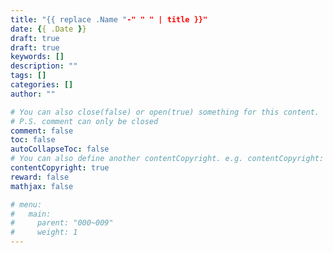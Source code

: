 ```yaml
---
title: "{{ replace .Name "-" " " | title }}"
date: {{ .Date }}
draft: true
draft: true
keywords: []
description: ""
tags: []
categories: []
author: ""

# You can also close(false) or open(true) something for this content.
# P.S. comment can only be closed
comment: false
toc: false
autoCollapseToc: false
# You can also define another contentCopyright. e.g. contentCopyright: "This is another copyright."
contentCopyright: true
reward: false
mathjax: false

# menu:
#   main:
#     parent: "000~009"
#     weight: 1
---
```


